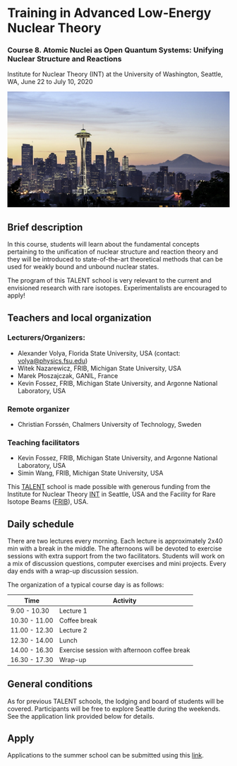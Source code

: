 # Training in Advanced Low-Energy Nuclear Theory

### Course 8. Atomic Nuclei as Open Quantum Systems: Unifying Nuclear Structure and Reactions
Institute for Nuclear Theory (INT) at the University of Washington, Seattle, WA, June 22 to July 10, 2020

![Seattle](img_Seattle.jpg)

## Brief description
In this course, students will learn about the fundamental concepts pertaining to the unification of nuclear structure and reaction theory and they will be introduced to state-of-the-art theoretical methods that can be used for weakly bound and unbound nuclear states.

The program of this TALENT school is very relevant to the current and envisioned research with rare isotopes. Experimentalists are encouraged to apply!

## Teachers and local organization

### Lecturers/Organizers: 
- Alexander Volya, Florida State University, USA (contact: volya@physics.fsu.edu)
- Witek Nazarewicz, FRIB, Michigan State University, USA 
- Marek P&#322;oszajczak, GANIL, France  
- Kevin Fossez, FRIB, Michigan State University, and Argonne National Laboratory, USA

### Remote organizer
- Christian Forssén, Chalmers University of Technology, Sweden

### Teaching facilitators
- Kevin Fossez, FRIB, Michigan State University, and Argonne National Laboratory, USA
- Simin Wang, FRIB, Michigan State University, USA


This [TALENT](https://fribtheoryalliance.org/TALENT/) school is made possible with generous funding from the Institute for Nuclear Theory [INT](https://sites.google.com/uw.edu/int/home) in Seattle, USA and the Facility for Rare Isotope Beams ([FRIB](https://frib.msu.edu/)), USA.


## Daily schedule
There are two lectures every morning. Each lecture is approximately 2x40 min with a break in the middle.
The afternoons will be devoted to exercise sessions with extra support from the two facilitators.
Students will work on a mix of discussion questions, computer exercises and mini projects.
Every day ends with a wrap-up discussion session.

The organization of a typical course day is as follows:

Time | Activity
------------ | -------------
9.00 - 10.30 | Lecture 1
10.30 - 11.00 | Coffee break
11.00 - 12.30 | Lecture 2
12.30 - 14.00 | Lunch
14.00 - 16.30 | Exercise session with afternoon coffee break
16.30 - 17.30 | Wrap-up


## General conditions
As for previous TALENT schools, the lodging and board of students will be covered. Participants will be free to explore Seattle during the weekends. See the application link provided below for details.

## Apply

Applications to the summer school can be submitted using this [link](https://www.mathprograms.org/db/programs/920).


